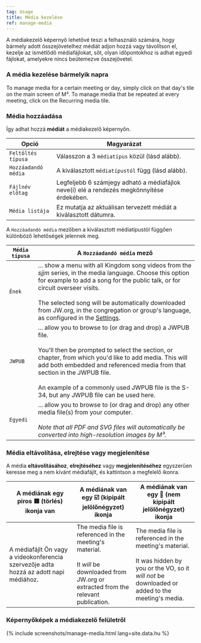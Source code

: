 ```yaml
---
tag: Usage
title: Média kezelése
ref: manage-media
---
```


A médiakezelő képernyő lehetővé teszi a felhasználó számára, hogy bármely adott összejövetelhez médiát adjon hozzá vagy távolítson el, kezelje az ismétlődő médiafájlokat, sőt, olyan időpontokhoz is adhat egyedi fájlokat, amelyekre nincs beütemezve összejövetel.

### A média kezelése bármelyik napra

To manage media for a certain meeting or day, simply click on that day's tile on the main screen of M³. To manage media that be repeated at every meeting, click on the Recurring media tile.

### Média hozzáadása

Így adhat hozzá **médiát** a médiakezelő képernyőn.

| Opció               | Magyarázat                                                                                 |
| ------------------- | ------------------------------------------------------------------------------------------ |
| `Feltöltés típusa`  | Válasszon a 3 `médiatípus` közül (lásd alább).                                             |
| `Hozzáadandó média` | A kiválasztott `médiatípustól` függ (lásd alább).                                          |
| `Fájlnév előtag`    | Legfeljebb 6 számjegy adható a médiafájlok neve(i) elé a rendezés megkönnyítése érdekében. |
| `Média listája`     | Ez mutatja az aktuálisan tervezett médiát a kiválasztott dátumra.                          |

A `Hozzáadandó média` mezőben a kiválasztott médiatípustól függően különböző lehetőségek jelennek meg.

| `Média típusa` | A `Hozzáadandó média` mező                                                                                                                                                                                                                                                                                                                                                                 |
| -------------- | ------------------------------------------------------------------------------------------------------------------------------------------------------------------------------------------------------------------------------------------------------------------------------------------------------------------------------------------------------------------------------------------ |
| `Ének`         | ... show a menu with all Kingdom song videos from the *sjjm* series, in the media language. Choose this option for example to add a song for the public talk, or for circuit overseer visits. <br><br> The selected song will be automatically downloaded from JW.org, in the congregation or group's language, as configured in the [Settings]({{page.lang}}/#configuration). |
| `JWPUB`        | ... allow you to browse to (or drag and drop) a JWPUB file. <br><br> You'll then be prompted to select the section, or chapter, from which you'd like to add media. This will add both embedded and referenced media from that section in the JWPUB file. <br><br> An example of a commonly used JWPUB file is the S-34, but any JWPUB file can be used here.      |
| `Egyedi`       | ... allow you to browse to (or drag and drop) any other media file(s) from your computer. <br><br> *Note that all PDF and SVG files will automatically be converted into high-resolution images by M³.*                                                                                                                                                                        |

### Média eltávolítása, elrejtése vagy megjelenítése

A média **eltávolításához**, **elrejtéséhez** vagy **megjelenítéséhez** egyszerűen keresse meg a nem kívánt médiafájlt, és kattintson a megfelelő ikonra.

| A médiának egy piros 🟥 (törlés) ikonja van                                            | A médiának van egy ☑️ (kipipált jelölőnégyzet) ikonja                                                                                                        | A médiának van egy 🔲 (nem kipipált jelölőnégyzet) ikonja                                                                                                                     |
| ------------------------------------------------------------------------------------- | ------------------------------------------------------------------------------------------------------------------------------------------------------------ | ---------------------------------------------------------------------------------------------------------------------------------------------------------------------------- |
| A médiafájlt Ön vagy a videokonferencia szervezője adta hozzá az adott napi médiához. | The media file is referenced in the meeting's material. <br><br> It *will* be downloaded from JW.org or extracted from the relevant publication. | The media file is referenced in the meeting's material. <br><br> It was hidden by you or the VO, so it *will not* be downloaded or added to the meeting's media. |

### Képernyőképek a médiakezelő felületről

{% include screenshots/manage-media.html lang=site.data.hu %}
